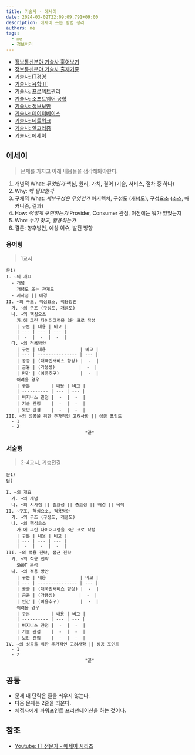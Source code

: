 ```yaml
---
title: 기술사 - 에세이
date: 2024-03-02T22:09:09.791+09:00
description: 에세이 쓰는 방법 정리
authors: me
tags:
  - me
  - 정보처리
---
```


- [정보통신분야 기술사 훑어보기](/2023/10/07/professional-engineer-information-overview/)
- [정보통신분야 기술사 출제기준](/2024/05/11/professional-engineer-guildelines/)
- [기술사: IT경영](/2023/10/07/professional-engineer-it-governance/)
- [기술사: 융합 IT](/2023/10/14/professional-engineer-it-conversence/)
- [기술사: 프로젝트관리](/2023/10/22/professional-engineer-project-management/)
- [기술사: 소프트웨어 공학](/2023/10/28/professional-engineer-sw-engineering/)
- [기술사: 정보보안](/2023/11/11/professional-engineer-information-security/)
- [기술사: 데이터베이스](/2023/11/11/professional-engineer-database/)
- [기술사: 네트워크](/2023/12/23/professional-engineer-network/)
- [기술사: 알고리즘](/2024/01/13/professional-engineer-algorithm/)
- [기술사: 에세이](/2024/03/02/professional-engineer-essay)

## 에세이

> 문제를 가지고 아래 내용들을 생각해봐야한다.

1. 개념적 What: _무엇인가_ 핵심, 원리, 가치, 결어 (기술, 서비스, 절차 중 하나)
2. Why: _왜 필요한가_
3. 구체적 What: _세부구성은 무엇인가_ 아키텍쳐, 구성도 (개념도), 구성요소 (소스, 매커니즘, 결과)
4. How: _어떻게 구현하는가_ Provider, Consumer 관점, 이전에는 뭐가 있었는지
5. Who: _누가 찾고, 활용하는가_
6. 결론: 향후방안, 예상 이슈, 발전 방향

### 용어형

> 1교시

```text
문1)
I. ~의 개요
  - 개념
    개념도 또는 관계도
  - 시사점 || 배경
II. ~의 구조, 핵심요소, 적용방안
  가. ~의 구조 (구성도, 개념도)
  나. ~의 핵심요소
    가.에 그린 다이어그램을 3단 표로 작성
    | 구분 | 내용 | 비고 |
    | --- | --- | --- |
    |  -  |  -  |  -  |
  다. ~의 적용방안
    | 구분 | 내용             | 비고 |
    | --- | --------------- | --- |
    | 공공 | (대국민서비스 향상) |  -  |
    | 금융 | (가용성)         |  -  |
    | 민간 | (이윤추구)        |  -  |
    어려울 경우
    | 구분        | 내용 | 비고 |
    | ---------- | --- | --- |
    | 비지니스 관점 |  -  |  -  |
    | 기술 관점    |  -  |  -  |
    | 보안 관점    |  -  |  -  |
III. ~의 성공을 위한 추가적인 고려사항 || 성공 포인트
  - 1
  - 2
                              "끝"
```

### 서술형

> 2-4교시, 기승전결

```text
문1)
답)

I. ~의 개요
  가. ~의 개념
  나. ~의 시사점 || 필요성 || 중요성 || 배경 || 목적
II. ~구조, 핵심요소, 적용방안
  가. ~의 구조 (구성도, 개념도)
  나. ~의 핵심요소
    가.에 그린 다이어그램을 3단 표로 작성
    | 구분 | 내용 | 비고 |
    | --- | --- | --- |
    |  -  |  -  |  -  |
III. ~의 적용 전략, 접근 전략
  가. ~의 적용 전략
    SWOT 분석
  나. ~의 적용 방안
    | 구분 | 내용             | 비고 |
    | --- | --------------- | --- |
    | 공공 | (대국민서비스 향상) |  -  |
    | 금융 | (가용성)         |  -  |
    | 민간 | (이윤추구)        |  -  |
    어려울 경우
    | 구분        | 내용 | 비고 |
    | ---------- | --- | --- |
    | 비지니스 관점 |  -  |  -  |
    | 기술 관점    |  -  |  -  |
    | 보안 관점    |  -  |  -  |
IV. ~의 성공을 위한 추가적인 고려사항 || 성공 포인트
  - 1
  - 2
                              "끝"
```

## 공통

- 문제 내 단락은 줄을 띄우지 않는다.
- 다음 문제는 2줄을 띄운다.
- 체점자에게 파워포인트 프리젠테이션을 하는 것이다.

## 참조

- [Youtube: IT 전문가 - 에세이 시리즈](https://www.youtube.com/playlist?list=PLCs7T50izAdnO3q-LZocc2mIYBC2jfAf5)
